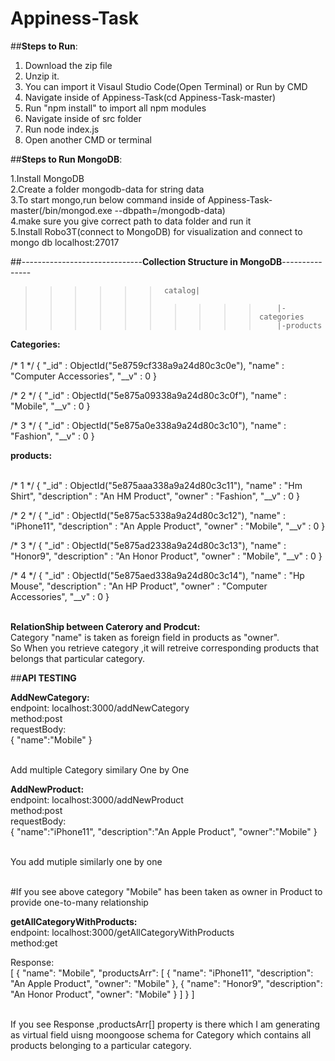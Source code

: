 # Appiness-Task

##**Steps to Run**:

1. Download the zip file
2. Unzip it.
3. You can import it Visaul Studio Code(Open Terminal) or Run by CMD
4. Navigate inside of Appiness-Task(cd Appiness-Task-master)
5. Run "npm install" to import all npm modules
6. Navigate inside of src folder
7. Run node index.js
8. Open another CMD or terminal

##**Steps to Run MongoDB**:

1.Install MongoDB <br/>
2.Create a folder mongodb-data for string data <br/>
3.To start mongo,run below command inside of Appiness-Task-master(/bin/mongod.exe --dbpath=/mongodb-data) <br/>
4.make sure you give correct path to data folder and run it <br/>
5.Install Robo3T(connect to MongoDB)  for visualization and connect to mongo db localhost:27017 <br/>


##------------------------------**Collection Structure in MongoDB**---------------

 >>>>>>      catalog|
>>>>>>>>>>         |-categories
>>>>>>>>>>         |-products

**Categories:**<br/>
<br/>
/* 1 */
{
    "_id" : ObjectId("5e8759cf338a9a24d80c3c0e"),
    "name" : "Computer Accessories",
    "__v" : 0
}

/* 2 */
{
    "_id" : ObjectId("5e875a09338a9a24d80c3c0f"),
    "name" : "Mobile",
    "__v" : 0
}

/* 3 */
{
    "_id" : ObjectId("5e875a0e338a9a24d80c3c10"),
    "name" : "Fashion",
    "__v" : 0
}

**products:**<br/>
<br/>

/* 1 */
{
    "_id" : ObjectId("5e875aaa338a9a24d80c3c11"),
    "name" : "Hm Shirt",
    "description" : "An HM Product",
    "owner" : "Fashion",
    "__v" : 0
}

/* 2 */
{
    "_id" : ObjectId("5e875ac5338a9a24d80c3c12"),
    "name" : "iPhone11",
    "description" : "An Apple Product",
    "owner" : "Mobile",
    "__v" : 0
}

/* 3 */
{
    "_id" : ObjectId("5e875ad2338a9a24d80c3c13"),
    "name" : "Honor9",
    "description" : "An Honor Product",
    "owner" : "Mobile",
    "__v" : 0
}

/* 4 */
{
    "_id" : ObjectId("5e875aed338a9a24d80c3c14"),
    "name" : "Hp Mouse",
    "description" : "An HP Product",
    "owner" : "Computer Accessories",
    "__v" : 0
}


<br/>**RelationShip between Caterory and Prodcut:**<br/>
Category "name" is taken as foreign field in products as "owner".<br/>
So When you retrieve category ,it will retreive corresponding products that belongs that particular category.<br/>


##**API TESTING**

**AddNewCategory:**<br/>
endpoint: localhost:3000/addNewCategory<br/>
method:post<br/>
requestBody:<br/>
            {
              "name":"Mobile"
            }

<br/>Add multiple Category similary One by One<br/>

**AddNewProduct:**<br/>
endpoint: localhost:3000/addNewProduct<br/>
method:post<br/>
requestBody:<br/>
            {
            "name":"iPhone11",
            "description":"An Apple Product",
            "owner":"Mobile"
	          }

<br/>You add mutiple similarly one by one<br/>
            
<br/>#If you see above category "Mobile" has been taken as owner in Product to provide one-to-many relationship<br/>

**getAllCategoryWithProducts:**<br/>
endpoint: localhost:3000/getAllCategoryWithProducts<br/>
method:get<br/>

Response:<br/>
[
    {
        "name": "Mobile",
        "productsArr": [
            {
                "name": "iPhone11",
                "description": "An Apple Product",
                "owner": "Mobile"
            },
            {
                "name": "Honor9",
                "description": "An Honor Product",
                "owner": "Mobile"
            }
        ]
    }
]


<br/>If you see Response ,productsArr[] property is there which I am generating as virtual field uisng moongoose schema for Category which contains all products belonging to a particular category.<br/>



















